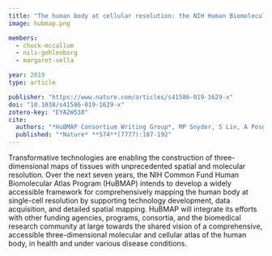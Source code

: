 ```yaml
---
title: "The human body at cellular resolution: the NIH Human Biomolecular Atlas Program"
image: hubmap.png

members:
  - chuck-mccallum
  - nils-gehlenborg
  - margaret-vella

year: 2019
type: article

publisher: "https://www.nature.com/articles/s41586-019-1629-x"
doi: "10.1038/s41586-019-1629-x"
zotero-key: "EYA2W538"
cite:
  authors: "*HuBMAP Consortium Writing Group*, MP Snyder, S Lin, A Posgai, M Atkinson, A Regev, J Rood, O Rozenblatt-Rosen, L Gaffney, A Hupalowska, R Satija, N Gehlenborg, J Shendure, J Laskin, P Harbury, NA Nystrom, JC Silverstein, Z Bar-Joseph, K Zhang, K Börner, Y Lin, R Conroy, D Procaccini, AL Roy, A Pillai, M Brown, ZS Galis, *Caltech-UW TMC*, L Cai, J Shendure, C Trapnell, S Lin, D Jackson, *Stanford-WashU TMC*, MP Snyder, G Nolan, WJ Greenleaf, Y Lin, S Plevritis, S Ahadi, SA Nevins, H Lee, CM Schuerch, S Black, VG Venkataraaman, E Esplin, A Horning, A Bahmani, *UCSD TMC*, K Zhang, X Sun, S Jain, J Hagood, G Pryhuber, P Kharchenko, *University of Florida TMC*, M Atkinson, B Bodenmiller, T Brusko, M Clare-Salzler, H Nick, K Otto, A Posgai, C Wasserfall, M Jorgensen, M Brusko, S Maffioletti, *Vanderbilt University TMC*, RM Caprioli, JM Spraggins, D Gutierrez, NH Patterson, EK Neumann, R Harris, M deCaestecker, AB Fogo, R Van De Plas, K Lau, *California Institute of Technology TTD*, L Cai, GC Yuan, Q Zhu, R Dries, *Harvard TTD*, P Yin, SK Saka, JY Kishi, Y Wang, I Goldaracena, *Purdue TTD*, J Laskin, DH Ye, KE Burnum-Johnson, PD Piehowski, C Ansong, Y Zhu, *Stanford TTD*, P Harbury, T Desai, J Mulye, P Chou, M Nagendran, *HuBMAP Integration, Visualization, and Engagement (HIVE) Collaboratory: Carnegie Mellon, Tools Component*, Z Bar-Joseph, SA Teichmann, B Paten, RF Murphy, J Ma, VY Kiselev, C Kingsford, A Ricarte, M Keays, SA Akoju, M Ruffalo, *Harvard Medical School, Tools Component*, N Gehlenborg, P Kharchenko, M Vella, C McCallum, *Indiana University Bloomington, Mapping Component*, K Börner, LE Cross, SH Friedman, R Heiland, B Herr, P Macklin, EM Quardokus, L Record, JP Sluka, GM Weber, *Pittsburgh Supercomputing Center and University of Pittsburgh, Infrastructure and Engagement Component*, NA Nystrom, JC Silverstein, PD Blood, AJ Ropelewski, WE Shirey, RM Scibek, *University of South Dakota, Collaboration Core*, P Mabee, WC Lenhardt, K Robasky, S Michailidis, *New York Genome Center, Mapping Component*, R Satija, J Marioni, A Regev, A Butler, T Stuart, E Fisher, S Ghazanfar, J Rood, L Gaffney, G Eraslan, T Biancalani, ED Vaishnav, *NIH HuBMAP Working Group*, R Conroy, D Procaccini, A Roy, A Pillai, M Brown, Z Galis, P Srinivas, A Pawlyk, S Sechi, E Wilder, J Anderson"
  published: "*Nature* **574**(7777):187-192"
---
```

Transformative technologies are enabling the construction of three-dimensional maps of tissues with unprecedented spatial and molecular resolution. Over the next seven years, the NIH Common Fund Human Biomolecular Atlas Program (HuBMAP) intends to develop a widely accessible framework for comprehensively mapping the human body at single-cell resolution by supporting technology development, data acquisition, and detailed spatial mapping. HuBMAP will integrate its efforts with other funding agencies, programs, consortia, and the biomedical research community at large towards the shared vision of a comprehensive, accessible three-dimensional molecular and cellular atlas of the human body, in health and under various disease conditions.
